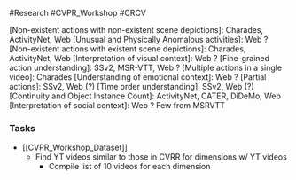 #Research #CVPR_Workshop #CRCV


[Non-existent actions with non-existent scene depictions]: Charades, ActivityNet, Web
[Unusual and Physically Anomalous activities]: Web ?
[Non-existent actions with existent scene depictions]: Charades, ActivityNet, Web
[Interpretation of visual context]: Web ?
[Fine-grained action understanding]: SSv2, MSR-VTT, Web ?
[Multiple actions in a single video]: Charades 
[Understanding of emotional context]: Web ?
[Partial actions]: SSv2, Web (?)
[Time order understanding]:  SSv2, Web (?)
[Continuity and Object Instance Count]: ActivityNet, CATER, DiDeMo, Web
[Interpretation of social context]: Web ? Few from MSRVTT 

### Tasks
- [[CVPR_Workshop_Dataset]]
	- Find YT videos similar to those in CVRR for dimensions w/ YT videos
		- Compile list of 10 videos for each dimension